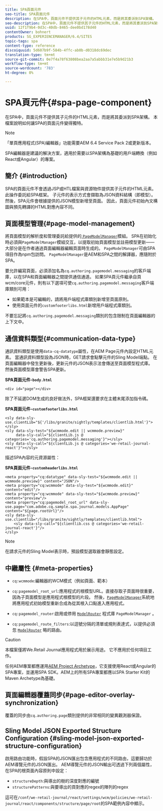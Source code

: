 ```yaml
---
title: SPA頁面元件
seo-title: SPA頁面元件
description: 在SPA中，頁面元件不提供其子元件的HTML元素，而是將其委派到SPA架構。 本檔案說明如何讓SPA的頁面元件變得獨特。
seo-description: 在SPA中，頁面元件不提供其子元件的HTML元素，而是將其委派到SPA架構。 本檔案說明如何讓SPA的頁面元件變得獨特。
uuid: 12f1f9b4-0d3c-40db-8465-dee0bd178d40
contentOwner: bohnert
products: SG_EXPERIENCEMANAGER/6.4/SITES
topic-tags: spa
content-type: reference
discoiquuid: 5d607b9f-584b-4ffc-ab0b-d0318dc69dec
translation-type: tm+mt
source-git-commit: 0e7f4a78f63808bea2aa7a5abbb31e7e5b9d21b3
workflow-type: tm+mt
source-wordcount: '783'
ht-degree: 0%

---
```



# SPA頁元件{#spa-page-component}

在SPA中，頁面元件不提供其子元件的HTML元素，而是將其委派到SPA架構。 本檔案說明如何讓SPA的頁面元件變得獨特。

>[!NOTE]
>
>「單頁應用程式(SPA)編輯器」功能需要AEM 6.4 Service Pack 2或更新版本。
>
>SPA編輯器是建議的解決方案，適用於需要以SPA架構為基礎的用戶端轉換（例如React或Angular）的專案。

## 簡介 {#introduction}

SPA的頁面元件不會透過JSP或HTL檔案與資源物件提供其子元件的HTML元素。 此操作委託給SPA框架。 子元件的表示方式會擷取為JSON資料結構（即模型）。 然後，SPA元件會根據提供的JSON模型新增至頁面。 因此，頁面元件初始內文構圖與預先轉譯的HTML對應內容不同。

## 頁面模型管理{#page-model-management}

將頁面模型的解析度和管理委託給提供的[ `PageModelManager`](/help/sites-developing/spa-blueprint.md#pagemodelmanager)模組。 SPA在初始化時必須與`PageModelManager`模組交互，以提取初始頁面模型並註冊模型更新——大部分是在作者通過頁面編輯器編輯頁面時生成的。 `PageModelManager`可由SPA項目作為npm包訪問。 `PageModelManager`是AEM和SPA之間的解譯器，應隨附於SPA。

要允許編寫頁面，必須添加名為`cq.authoring.pagemodel.messaging`的客戶端庫，以在SPA和頁面編輯器之間提供通信通道。 如果SPA頁元件繼承自頁wcm/core元件，則有以下選項可使`cq.authoring.pagemodel.messaging`客戶端庫類別可用：

* 如果範本是可編輯的，請將用戶端程式庫類別新增至頁面原則。
* 使用頁面元件的`customfooterlibs.html`新增用戶端程式庫類別。

不要忘記將`cq.authoring.pagemodel.messaging`類別的包含限制在頁面編輯器的上下文中。

## 通信資料類型{#communication-data-type}

通訊資料類型是使用`data-cq-datatype`屬性，在AEM Page元件內設定HTML元素。 當通訊資料類型設為JSON時，GET請求會點擊元件的Sling Model端點。 在頁面編輯器中發生更新後，更新元件的JSON表示法會傳送至頁面模型程式庫。 然後頁面模型庫會警告SPA更新。

**SPA頁面元件-`body.html`**

```
<div id="page"></div>
```

除了不延遲DOM生成的良好做法外，SPA框架還要求在主體末尾添加指令碼。

**SPA頁面元件-`customfooterlibs.html`**

```
<sly data-sly-use.clientLib="${'/libs/granite/sightly/templates/clientlib.html'}"></sly>
<sly data-sly-test="${wcmmode.edit || wcmmode.preview}"
     data-sly-call="${clientLib.js @ categories='cq.authoring.pagemodel.messaging'}"></sly>
<sly data-sly-call="${clientLib.js @ categories='we-retail-journal-react'}"></sly>
```

描述SPA內容的元資源屬性：

**SPA頁面元件-`customheaderlibs.html`**

```
<meta property="cq:datatype" data-sly-test="${wcmmode.edit || wcmmode.preview}" content="JSON"/>
<meta property="cq:wcmmode" data-sly-test="${wcmmode.edit}" content="edit"/>
<meta property="cq:wcmmode" data-sly-test="${wcmmode.preview}" content="preview"/>
<meta property="cq:pagemodel_root_url" data-sly-use.page="com.adobe.cq.sample.spa.journal.models.AppPage" content="${page.rootUrl}"/>
<sly data-sly-use.clientlib="/libs/granite/sightly/templates/clientlib.html">
    <sly data-sly-call="${clientlib.css @ categories='we-retail-journal-react'}"/>
</sly>
```

>[!NOTE]
>
>在請求元件的Sling Model表示時，預設模型選取器會靜態設定。

## 中繼屬性 {#meta-properties}

* `cq:wcmmode`:編輯器的WCM模式（例如頁面、範本）
* `cq:pagemodel_root_url`:應用程式的根模型URL。直接存取子頁面時很重要，因為子頁面模型是應用程式根模型的片段。 然後，[`PageModelManager`](/help/sites-developing/spa-page-component.md)系統地將應用程式初始模型重新合成為從其根入口點進入應用程式。

* `cq:pagemodel_router`:啟用或停用 [`ModelRouter`](/help/sites-developing/spa-routing.md) 程式庫 `PageModelManager` 。

* `cq:pagemodel_route_filters`:以逗號分隔的清單或規則表達式，以提供必須忽 [`ModelRouter`](/help/sites-developing/spa-routing.md) 略的路由。

>[!CAUTION]
>
>本檔案僅將We.Retail Journal應用程式用於展示用途。 它不應用於任何項目工作。
>
>任何AEM專案都應運用[AEM Project Archetype](https://docs.adobe.com/content/help/en/experience-manager-core-components/using/developing/archetype/overview.html)，它支援使用React或Angular的SPA專案，並運用SPA SDK。AEM上的所有SPA專案都應以SPA Starter Kit的Maven Archetype為基礎。

## 頁面編輯器覆蓋同步{#page-editor-overlay-synchronization}

覆蓋的同步由`cq.authoring.page`類別提供的非常相同的變異觀測器保證。

## Sling Model JSON Exported Structure Configuration {#sling-model-json-exported-structure-configuration}

啟用路由功能時，假設SPA的JSON匯出包含應用程式的不同路由，這要歸功於AEM導覽元件的JSON匯出。 AEM導覽元件的JSON輸出可透過下列兩個屬性，在SPA的根頁面內容原則中設定：

* `structureDepth`:與導出的樹的深度對應的編號
* `structurePatterns`:與要導出的頁對應的regex的陣列的regex

這可在`/conf/we-retail-journal/react/settings/wcm/policies/we-retail-journal/react/components/structure/page/root`的SPA範例內容中顯示。
